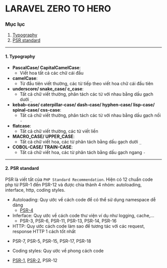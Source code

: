 # LARAVEL ZERO TO HERO

### Mục lục
1. [Typography](#typo)
2. [PSR standard](#psr)


___
#### 1. Typography <a name="typo"/>
- **PascalCase/ CapitalCamelCase**: 
  + Viết hoa tất cả các chữ cái đầu
- **camelCase**: 
  + Từ đầu tiên viết thường, các từ tiếp theo viết hoa chữ cái đầu tiên
- **underscore/ snake_case/ c_case**: 
  + Tất cả chữ viết thường, phân tách các từ với nhau bằng dấu gạch dưới `_`
- **kebab-case/ caterpillar-case/ dash-case/ hyphen-case/ lisp-case/ spinal-case/ css-case**:
  + Tất cả chữ viết thường, phân tách các từ với nhau bằng dấu gạch nối `-`
- **flatcase**: 
  + Tất cả chữ viết thường, các từ viết liền
- **MACRO_CASE/ UPPER_CASE**: 
  + Tất cả chữ viết hoa, các từ phân tách bằng dấu gạch dưới `_`
- **COBOL-CASE/ TRAIN-CASE**: 
  + Tất cả chữ viết hoa, các từ phân tách bằng dấu gạch ngang `-`

___
#### 2. PSR standard <a name="psr"/>
 PSR là viết tắt của `PHP Standard Recommendation`. Hiện có 12 chuẩn code php từ PSR-1 đến PSR-12 và được chia thành 4 nhóm: autoloading, interface, http, coding styles.

- Autoloading: Quy ước về cách code để có thể sử dụng namespace dễ dàng
  + [PSR-4](./psr/psr-4.md)
- Inferface: Quy ước về cách code thư viện ví dụ như logging, cache,...
  + PSR-3, PSR-6, PSR-11, PSR-13, PSR-14, PSR-16
- HTTP: Quy ước cách code làm sao để tương tác với các request, response HTTP 1 cách tốt nhất
 + PSR-7, PSR-5, PSR-15, PSR-17, PSR-18
- Coding styles: Quy ước về phong cách code
 + [PSR-1](./psr/psr-1.md), [PSR-2](./psr/psr-2.md), PSR-12

